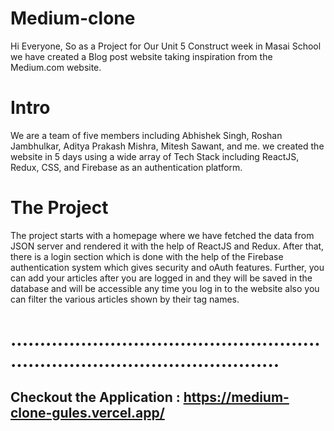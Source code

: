 # Medium-clone
Hi Everyone,
So as a Project for Our Unit 5 Construct week in Masai School we have created a Blog post website taking inspiration from the Medium.com website.
# Intro
We are a team of five members including Abhishek Singh, Roshan Jambhulkar, Aditya Prakash Mishra, Mitesh Sawant, and me.
we created the website in 5 days using a wide array of Tech Stack including ReactJS, Redux, CSS, and Firebase as an authentication platform.
# The Project
The project starts with a homepage where we have fetched the data from JSON server and rendered it with the help of ReactJS and Redux.
After that, there is a login section which is done with the help of the Firebase authentication system which gives security and oAuth features.
Further, you can add your articles after you are logged in and they will be saved in the database and will be accessible any time you log in to the
website also you can filter the various articles shown by their tag names.

# ...................................................................................................

## Checkout the Application : https://medium-clone-gules.vercel.app/

